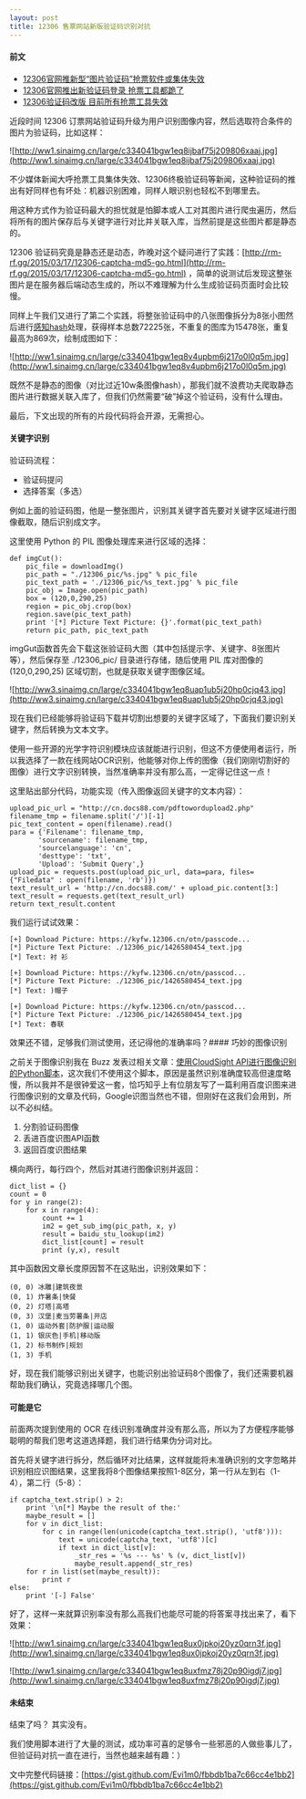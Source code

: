 ```yaml
---
layout: post
title: 12306 售票网站新版验证码识别对抗
---
```


#### 前文

- [12306官网推新型“图片验证码”抢票软件或集体失效](http://gz.ifeng.com/zaobanche/detail_2015_03/17/3666125_0.shtml)
- [12306官网推出新验证码登录 抢票工具都跪了](http://digi.hsw.cn/system/2015/0316/15899.shtml)
- [12306验证码改版 目前所有抢票工具失效](http://it.21cn.com/itroll/a/2015/0316/10/29219239.shtml)

近段时间 12306 订票网站验证码升级为用户识别图像内容，然后选取符合条件的图片为验证码，比如这样：

![http://ww1.sinaimg.cn/large/c334041bgw1eq8ijbaf75j209806xaaj.jpg](http://ww1.sinaimg.cn/large/c334041bgw1eq8ijbaf75j209806xaaj.jpg)

不少媒体新闻大呼抢票工具集体失效、12306终极验证码等新闻，这种验证码的推出有好同样也有坏处：机器识别困难，同样人眼识别也轻松不到哪里去。

用这种方式作为验证码最大的担忧就是怕脚本或人工对其图片进行爬虫遍历，然后将所有的图片保存后与关键字进行对比并关联入库，当然前提是这些图片都是静态的。

12306 验证码究竟是静态还是动态，昨晚对这个疑问进行了实践：[http://rm-rf.gg/2015/03/17/12306-captcha-md5-go.html](http://rm-rf.gg/2015/03/17/12306-captcha-md5-go.html) ，简单的说测试后发现这整张图片是在服务器后端动态生成的，所以不难理解为什么生成验证码页面时会比较慢。

同样上午我们又进行了第二个实践，将整张验证码中的八张图像拆分为8张小图然后进行[感知hash](http://www.ruanyifeng.com/blog/2011/07/principle_of_similar_image_search.html)处理，获得样本总数72225张，不重复的图库为15478张，重复最高为869次，绘制成图如下：

![http://ww1.sinaimg.cn/large/c334041bgw1eq8v4upbm6j217o0l0q5m.jpg](http://ww1.sinaimg.cn/large/c334041bgw1eq8v4upbm6j217o0l0q5m.jpg)

既然不是静态的图像（对比过近10w条图像hash），那我们就不浪费功夫爬取静态图片进行数据关联入库了，但我们仍然需要“破”掉这个验证码，没有什么理由。

最后，下文出现的所有的片段代码将会开源，无需担心。

#### 关键字识别

验证码流程：

 - 验证码提问
 - 选择答案（多选）
 
例如上面的验证码图，他是一整张图片，识别其关键字首先要对关键字区域进行图像截取，随后识别成文字。

这里使用 Python 的 PIL 图像处理库来进行区域的选择：

    def imgCut():
        pic_file = downloadImg()
        pic_path = "./12306_pic/%s.jpg" % pic_file
        pic_text_path = './12306_pic/%s_text.jpg' % pic_file
        pic_obj = Image.open(pic_path)
        box = (120,0,290,25)
        region = pic_obj.crop(box)
        region.save(pic_text_path)
        print '[*] Picture Text Picture: {}'.format(pic_text_path)
        return pic_path, pic_text_path
        
imgGut函数首先会下载这张验证码大图（其中包括提示字、关键字、8张图片等），然后保存至 ./12306_pic/ 目录进行存储，随后使用 PIL 库对图像的 (120,0,290,25) 区域切割，也就是获取关键字图像区域。

![http://ww3.sinaimg.cn/large/c334041bgw1eq8uap1ub5j20hp0cjq43.jpg](http://ww3.sinaimg.cn/large/c334041bgw1eq8uap1ub5j20hp0cjq43.jpg)

现在我们已经能够将验证码下载并切割出想要的关键字区域了，下面我们要识别关键字，然后转换为文本文字。

使用一些开源的光学字符识别模块应该就能进行识别，但这不方便使用者运行，所以我选择了一款在线网站OCR识别，他能够对你上传的图像（我们刚刚切割好的图像）进行文字识别转换，当然准确率并没有那么高，一定得记住这一点！

这里贴出部分代码，功能实现（传入图像返回关键字的文本内容）：

    upload_pic_url = "http://cn.docs88.com/pdftowordupload2.php"
    filename_tmp = filename.split('/')[-1]
    pic_text_content = open(filename).read()
    para = {'Filename': filename_tmp,
           'sourcename': filename_tmp,
           'sourcelanguage': 'cn',
           'desttype': 'txt',
           'Upload': 'Submit Query',}
    upload_pic = requests.post(upload_pic_url, data=para, files={"Filedata" : open(filename, 'rb')})
    text_result_url = 'http://cn.docs88.com/' + upload_pic.content[3:]
    text_result = requests.get(text_result_url)
    return text_result.content
    
我们运行试试效果：

    [+] Download Picture: https://kyfw.12306.cn/otn/passcode...
    [*] Picture Text Picture: ./12306_pic/1426580454_text.jpg
    [*] Text: 衬 衫

    [+] Download Picture: https://kyfw.12306.cn/otn/passcod...
    [*] Picture Text Picture: ./12306_pic/1426580454_text.jpg
    [*] Text: )帽子

    [+] Download Picture: https://kyfw.12306.cn/otn/passcod...
    [*] Picture Text Picture: ./12306_pic/1426580454_text.jpg
    [*] Text: 春联
    
效果还不错，足够我们测试使用，还记得他的准确率吗？#### 巧妙的图像识别

之前关于图像识别我在 Buzz 发表过相关文章：[使用CloudSight API进行图像识别的Python脚本](http://buzz.beebeeto.com/topic/45/)，这次我们不使用这个脚本，原因是虽然识别准确度较高但速度略慢，所以我并不是很钟爱这一套，恰巧知乎上有位朋友写了一篇利用百度识图来进行图像识别的文章及代码，Google识图当然也不错，但刚好在这我们会用到，所以不必纠结。
        
1. 分割验证码图像
2. 丢进百度识图API函数
3. 返回百度识图结果

横向两行，每行四个，然后对其进行图像识别并返回：

    dict_list = {}
    count = 0
    for y in range(2):
        for x in range(4):
            count += 1
            im2 = get_sub_img(pic_path, x, y)
            result = baidu_stu_lookup(im2)
            dict_list[count] = result
            print (y,x), result

其中函数因文章长度原因暂不在这贴出，识别效果如下：

    (0, 0) 冰雕|建筑夜景
    (0, 1) 炸暑条|快餐
    (0, 2) 灯塔|高塔
    (0, 3) 汉堡|麦当劳薯条|开店
    (1, 0) 运动外套|防护服|运动服
    (1, 1) 银灰色|手机|移动版
    (1, 2) 标书制作|规划
    (1, 3) 手机
    
好，现在我们能够识别出关键字，也能识别出验证码8个图像了，我们还需要机器帮助我们确认，究竟选择哪几个图。

#### 可能是它

前面两次提到使用的 OCR 在线识别准确度并没有那么高，所以为了方便程序能够聪明的帮我们思考这道选择题，我们进行结果伪分词对比。

首先将关键字进行拆分，然后循环对比结果，这样就能将未准确识别的文字忽略并识别相应识图结果，这里我将8个图像结果按照1-8区分，第一行从左到右（1-4），第二行（5-8）：

    if captcha_text.strip() > 2:
        print '\n[*] Maybe the result of the:'
        maybe_result = []
        for v in dict_list:
            for c in range(len(unicode(captcha_text.strip(), 'utf8'))):
                text = unicode(captcha_text, 'utf8')[c]
                if text in dict_list[v]:
                    _str_res = '%s --- %s' % (v, dict_list[v])
                    maybe_result.append(_str_res)
        for r in list(set(maybe_result)):
            print r
    else:
        print '[-] False'
        
好了，这样一来就算识别率没有那么高我们也能尽可能的将答案寻找出来了，看下效果：

![http://ww1.sinaimg.cn/large/c334041bgw1eq8ux0jpkoj20yz0qrn3f.jpg](http://ww1.sinaimg.cn/large/c334041bgw1eq8ux0jpkoj20yz0qrn3f.jpg)

![http://ww1.sinaimg.cn/large/c334041bgw1eq8uxfmz78j20p90igdj7.jpg](http://ww1.sinaimg.cn/large/c334041bgw1eq8uxfmz78j20p90igdj7.jpg)

#### 未结束

结束了吗？ 其实没有。

我们使用脚本进行了大量的测试，成功率可喜的足够令一些邪恶的人做些事儿了，但验证码对抗一直在进行，当然也越来越有趣：）

文中完整代码链接：[https://gist.github.com/Evi1m0/fbbdb1ba7c66cc4e1bb2](https://gist.github.com/Evi1m0/fbbdb1ba7c66cc4e1bb2)